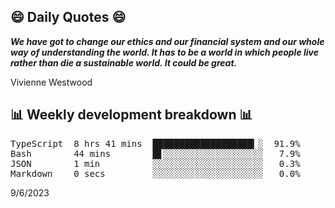 ## 😄 Daily Quotes 😄

_**We have got to change our ethics and our financial system and our whole way of understanding the world. It has to be a world in which people live rather than die a sustainable world. It could be great.**_

Vivienne Westwood



## 📊 Weekly development breakdown 📊

<pre>TypeScript  8 hrs 41 mins  ███████████████████▎░  91.9%
Bash        44 mins        █▋░░░░░░░░░░░░░░░░░░░   7.9%
JSON        1 min          ░░░░░░░░░░░░░░░░░░░░░   0.3%
Markdown    0 secs         ░░░░░░░░░░░░░░░░░░░░░   0.0%</pre>

9/6/2023